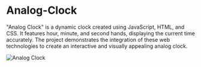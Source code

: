 # Analog-Clock
 "Analog Clock" is a dynamic clock created using JavaScript, HTML, and CSS. It features hour, minute, and second hands, displaying the current time accurately. The project demonstrates the integration of these web technologies to create an interactive and visually appealing analog clock.

![Analog Clock](https://github.com/thekirankumarv/Analog-Clock/assets/98585389/239dde09-6edd-412c-8863-6c53787050cc)
